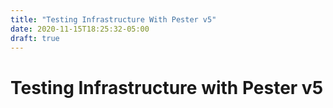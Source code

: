 ```yaml
---
title: "Testing Infrastructure With Pester v5"
date: 2020-11-15T18:25:32-05:00
draft: true
---
```


# Testing Infrastructure with Pester v5

